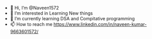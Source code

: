 - 👋 Hi, I’m @Naveen1572
- 👀 I’m interested in Learning New things 
- 🌱 I’m currently learning DSA and Compitative programming
- 📫 How to reach me https://www.linkedin.com/in/naveen-kumar-9663601572/

<!---
Naveen1572/Naveen1572 is a ✨ special ✨ repository because its `README.md` (this file) appears on your GitHub profile.
You can click the Preview link to take a look at your changes.
--->
